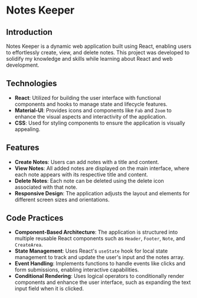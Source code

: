 # Notes Keeper

## Introduction
Notes Keeper is a dynamic web application built using React, enabling users to effortlessly create, view, and delete notes. This project was developed to solidify my knowledge and skills while learning about React and web development.

## Technologies
- **React**: Utilized for building the user interface with functional components and hooks to manage state and lifecycle features.
- **Material-UI**: Provides icons and components like `Fab` and `Zoom` to enhance the visual aspects and interactivity of the application.
- **CSS**: Used for styling components to ensure the application is visually appealing.

## Features
- **Create Notes**: Users can add notes with a title and content.
- **View Notes**: All added notes are displayed on the main interface, where each note appears with its respective title and content.
- **Delete Notes**: Each note can be deleted using the delete icon associated with that note.
- **Responsive Design**: The application adjusts the layout and elements for different screen sizes and orientations.

## Code Practices
- **Component-Based Architecture**: The application is structured into multiple reusable React components such as `Header`, `Footer`, `Note`, and `CreateArea`.
- **State Management**: Uses React's `useState` hook for local state management to track and update the user's input and the notes array.
- **Event Handling**: Implements functions to handle events like clicks and form submissions, enabling interactive capabilities.
- **Conditional Rendering**: Uses logical operators to conditionally render components and enhance the user interface, such as expanding the text input field when it is clicked.


